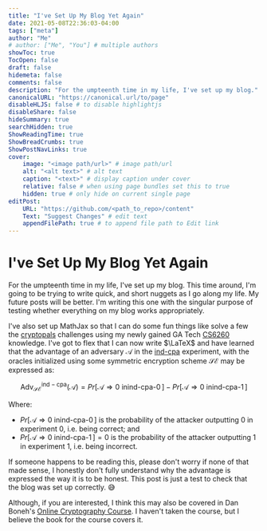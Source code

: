 ```yaml
---
title: "I've Set Up My Blog Yet Again"
date: 2021-05-08T22:36:03-04:00
tags: ["meta"]
author: "Me"
# author: ["Me", "You"] # multiple authors
showToc: true
TocOpen: false
draft: false
hidemeta: false
comments: false
description: "For the umpteenth time in my life, I've set up my blog."
canonicalURL: "https://canonical.url/to/page"
disableHLJS: false # to disable highlightjs
disableShare: false
hideSummary: true
searchHidden: true
ShowReadingTime: true
ShowBreadCrumbs: true
ShowPostNavLinks: true
cover:
    image: "<image path/url>" # image path/url
    alt: "<alt text>" # alt text
    caption: "<text>" # display caption under cover
    relative: false # when using page bundles set this to true
    hidden: true # only hide on current single page
editPost:
    URL: "https://github.com/<path_to_repo>/content"
    Text: "Suggest Changes" # edit text
    appendFilePath: true # to append file path to Edit link
---
```




<script src="https://polyfill.io/v3/polyfill.min.js?features=es6"></script>
<script id="MathJax-script" async
        src="https://cdn.jsdelivr.net/npm/mathjax@3/es5/tex-mml-chtml.js">
</script>


# I've Set Up My Blog Yet Again

For the umpteenth time in my life, I've set up my blog. This time around, I'm going to be trying to write quick, and short nuggets as I go along my life. My future posts will be better. I'm writing this one with the singular purpose of testing whether everything on my blog works appropriately.

I've also set up MathJax so that I can do some fun things like solve a few the [cryptopals](https://cryptopals.com) challenges using my newly gained GA Tech [CS6260](https://omscs.gatech.edu/cs-6260-applied-cryptography) knowledge.  I've got to flex that I can now write $\LaTeX$ and have learned that the advantage of an adversary $\mathcal{A}$ in the [ind-cpa](https://en.wikipedia.org/wiki/Ciphertext_indistinguishability) experiment, with the oracles initialized using some symmetric encryption scheme $\mathcal{SE}$ may be expressed as:

$$\mathrm{Adv_{\mathcal{SE}}^{ind-cpa}}(\mathcal{A} ) = Pr[\mathcal{A} \Rightarrow 0 \ \mathrm{in} \operatorname {ind-cpa-0}] - Pr[\mathcal{A} \Rightarrow 0 \ \mathrm{in} \operatorname{ind-cpa-1}]$$

Where:

+ $Pr[\mathcal{A} \Rightarrow 0 \ \mathrm{in} \operatorname {ind-cpa-0}]$ is the probability of the attacker outputting 0 in experiment 0, i.e. being correct; and
+ $Pr[\mathcal{A} \Rightarrow 0 \ \mathrm{in} \operatorname {ind-cpa-1}] = 0$ is the probability of the attacker outputting 1 in experiment 1, i.e. being incorrect.

If someone happens to be reading this, please don't worry if none of that made sense, I honestly don't fully understand why the advantage is expressed the way it is to be honest. This post is just a test to check that the blog was set up correctly. 😅

Although, if you are interested, I think this may also be covered in Dan Boneh's [Online Cryptography Course](https://crypto.stanford.edu/~dabo/courses/OnlineCrypto/). I haven't taken the course, but I believe the book for the course covers it.